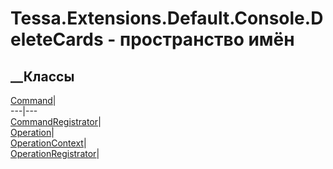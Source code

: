 # Tessa.Extensions.Default.Console.DeleteCards - пространство имён
## __Классы
[Command](T_Tessa_Extensions_Default_Console_DeleteCards_Command.htm)|  
---|---  
[CommandRegistrator](T_Tessa_Extensions_Default_Console_DeleteCards_CommandRegistrator.htm)|  
[Operation](T_Tessa_Extensions_Default_Console_DeleteCards_Operation.htm)|  
[OperationContext](T_Tessa_Extensions_Default_Console_DeleteCards_OperationContext.htm)|  
[OperationRegistrator](T_Tessa_Extensions_Default_Console_DeleteCards_OperationRegistrator.htm)|
